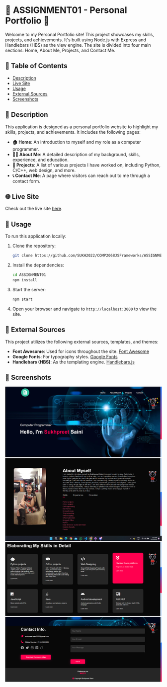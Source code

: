 # 🌟 ASSIGNMENT01 - Personal Portfolio 🌟

Welcome to my Personal Portfolio site! This project showcases my skills, projects, and achievements. It's built using Node.js with Express and Handlebars (HBS) as the view engine. The site is divided into four main sections: Home, About Me, Projects, and Contact Me.

## 📑 Table of Contents

- [Description](#description)
- [Live Site](#live-site)
- [Usage](#usage)
- [External Sources](#external-sources)
- [Screenshots](#screenshots)

## 📝 Description

This application is designed as a personal portfolio website to highlight my skills, projects, and achievements. It includes the following pages:

- **🏠 Home**: An introduction to myself and my role as a computer programmer.
- **🙋‍♂️ About Me**: A detailed description of my background, skills, experience, and education.
- **💼 Projects**: A list of various projects I have worked on, including Python, C/C++, web design, and more.
- **📞 Contact Me**: A page where visitors can reach out to me through a contact form.

## 🌐 Live Site

Check out the live site [here](#).

## 🚀 Usage

To run this application locally:

1. Clone the repository:

    ```bash
    git clone https://github.com/SUKH2022/COMP2068JSFrameworks/ASSIGNMENT01.git
    ```

2. Install the dependencies:

    ```bash
    cd ASSIGNMENT01
    npm install
    ```

3. Start the server:

    ```bash
    npm start
    ```

4. Open your browser and navigate to `http://localhost:3000` to view the site.

## 🔗 External Sources

This project utilizes the following external sources, templates, and themes:

- **Font Awesome**: Used for icons throughout the site. [Font Awesome](https://fontawesome.com/)
- **Google Fonts**: For typography styles. [Google Fonts](https://fonts.google.com/)
- **Handlebars (HBS)**: As the templating engine. [Handlebars.js](https://handlebarsjs.com/)

## 📸 Screenshots

![🏠 Home Page](public/images/screenshot1.png)
![🙋‍♂️ About Me Page](public/images/screenshot2.png)
![💼 Projects Page](public/images/screenshot3.png)
![📞 Contact Me Page](public/images/screenshot5.png)